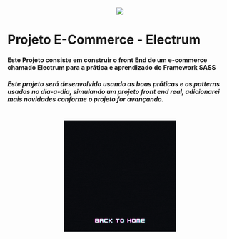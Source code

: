 <div align="center">
<img  height="180em" align="center" src="https://cdn.jsdelivr.net/gh/devicons/devicon/icons/sass/sass-original.svg" />
</div>

#

# Projeto E-Commerce - Electrum 

#### Este Projeto consiste em construir o front End de um e-commerce chamado Electrum para a prática e aprendizado do Framework SASS

##### Este projeto será desenvolvido usando as boas práticas e os patterns usados no dia-a-dia, simulando um projeto front end real, adicionarei mais novidades conforme o projeto for avançando.

#
  <div align="center">
<a  href="https://github.com/LeandroDukievicz" target="_blank"><img  height="250em"src="https://github.com/LeandroDukievicz/LeandroDukievicz/blob/main/gif%20btn%20git.gif" target="_blank">
</div>     
